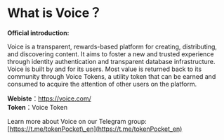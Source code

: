 # What is Voice？

**Official introduction:**

Voice is a transparent, rewards-based platform for creating, distributing, and discovering content. It aims to foster a new and trusted experience through identity authentication and transparent database infrastructure. Voice is built by and for its users. Most value is returned back to its community through Voice Tokens, a utility token that can be earned and consumed to acquire the attention of other users on the platform.

**Webiste**：https://voice.com/  
**Token**：Voice Token

Learn more about Voice on our Telegram group: [https://t.me/tokenPocket\_en](https://t.me/tokenPocket_en) 

